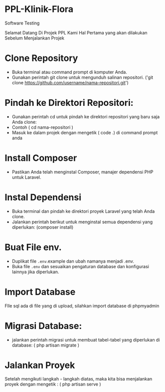 # PPL-Klinik-Flora
Software Testing

Selamat Datang Di Projek PPL Kami 
Hal Pertama yang akan dilakukan Sebelum Menjalankan Projek

# Clone Repository
- Buka terminal atau command prompt di komputer Anda.
- Gunakan perintah git clone untuk mengunduh salinan repositori.
('git clone https://github.com/username/nama-repositori.git')

# Pindah ke Direktori Repositori:
- Gunakan perintah cd untuk pindah ke direktori repositori yang baru saja Anda clone:
- Contoh ( cd nama-repositori )
-  Masuk ke dalam projek dengan mengetik
   ( code .) di command prompt anda

# Install Composer
- Pastikan Anda telah menginstal Composer, manajer dependensi PHP untuk Laravel.

# Instal Dependensi 
- Buka terminal dan pindah ke direktori proyek Laravel yang telah Anda clone.
- Jalankan perintah berikut untuk menginstal semua dependensi yang diperlukan:
   (composer install)
# Buat File env.
- Duplikat file `.env`.example dan ubah namanya menjadi .env.
- Buka file `.env` dan sesuaikan pengaturan database dan konfigurasi lainnya jika diperlukan.

# Import Database
 FIle sql ada di file yang di upload, silahkan import database di phpmyadmin

# Migrasi Database:
- jalankan perintah migrasi untuk membuat tabel-tabel yang diperlukan di database:
( php artisan migrate )

# Jalankan Proyek
Setelah mengikuti langkah - langkah diatas, maka kita bisa menjalankan proyek dengan mengetik : 
( php artisan serve )
 


